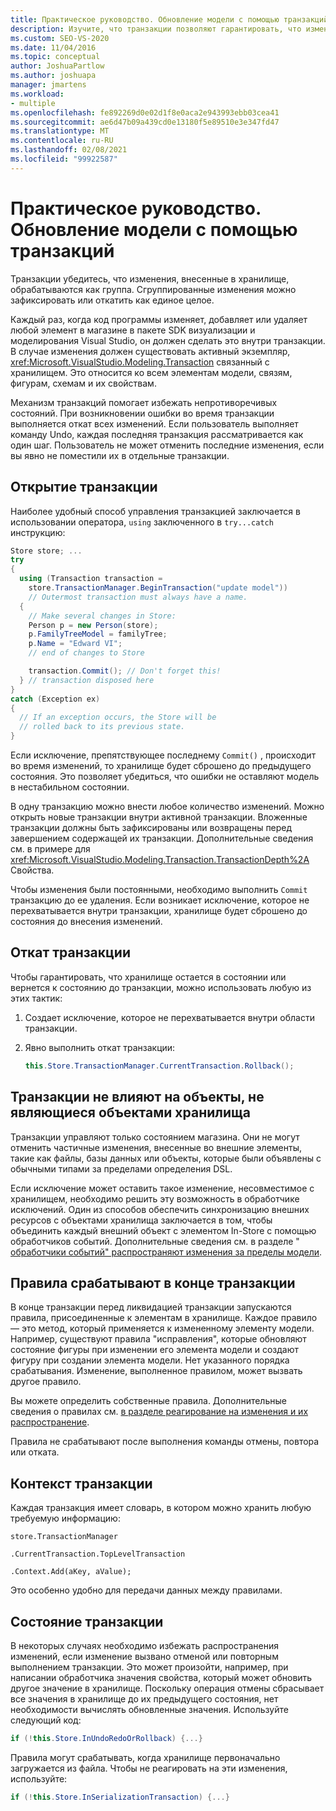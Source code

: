 ```yaml
---
title: Практическое руководство. Обновление модели с помощью транзакций
description: Изучите, что транзакции позволяют гарантировать, что изменения, внесенные в хранилище, обрабатывались как группа и как использовать транзакции для обновления модели.
ms.custom: SEO-VS-2020
ms.date: 11/04/2016
ms.topic: conceptual
author: JoshuaPartlow
ms.author: joshuapa
manager: jmartens
ms.workload:
- multiple
ms.openlocfilehash: fe892269d0e02d1f8e0aca2e943993ebb03cea41
ms.sourcegitcommit: ae6d47b09a439cd0e13180f5e89510e3e347fd47
ms.translationtype: MT
ms.contentlocale: ru-RU
ms.lasthandoff: 02/08/2021
ms.locfileid: "99922587"
---
```

# <a name="how-to-use-transactions-to-update-the-model"></a>Практическое руководство. Обновление модели с помощью транзакций
Транзакции убедитесь, что изменения, внесенные в хранилище, обрабатываются как группа. Сгруппированные изменения можно зафиксировать или откатить как единое целое.

 Каждый раз, когда код программы изменяет, добавляет или удаляет любой элемент в магазине в пакете SDK визуализации и моделирования Visual Studio, он должен сделать это внутри транзакции. В случае изменения должен существовать активный экземпляр, <xref:Microsoft.VisualStudio.Modeling.Transaction> связанный с хранилищем. Это относится ко всем элементам модели, связям, фигурам, схемам и их свойствам.

 Механизм транзакций помогает избежать непротиворечивых состояний. При возникновении ошибки во время транзакции выполняется откат всех изменений. Если пользователь выполняет команду Undo, каждая последняя транзакция рассматривается как один шаг. Пользователь не может отменить последние изменения, если вы явно не поместили их в отдельные транзакции.

## <a name="opening-a-transaction"></a>Открытие транзакции
 Наиболее удобный способ управления транзакцией заключается в использовании оператора, `using` заключенного в `try...catch` инструкцию:

```csharp
Store store; ...
try
{
  using (Transaction transaction =
    store.TransactionManager.BeginTransaction("update model"))
    // Outermost transaction must always have a name.
  {
    // Make several changes in Store:
    Person p = new Person(store);
    p.FamilyTreeModel = familyTree;
    p.Name = "Edward VI";
    // end of changes to Store

    transaction.Commit(); // Don't forget this!
  } // transaction disposed here
}
catch (Exception ex)
{
  // If an exception occurs, the Store will be
  // rolled back to its previous state.
}
```

 Если исключение, препятствующее последнему `Commit()` , происходит во время изменений, то хранилище будет сброшено до предыдущего состояния. Это позволяет убедиться, что ошибки не оставляют модель в нестабильном состоянии.

 В одну транзакцию можно внести любое количество изменений. Можно открыть новые транзакции внутри активной транзакции. Вложенные транзакции должны быть зафиксированы или возвращены перед завершением содержащей их транзакции. Дополнительные сведения см. в примере для <xref:Microsoft.VisualStudio.Modeling.Transaction.TransactionDepth%2A> Свойства.

 Чтобы изменения были постоянными, необходимо выполнить `Commit` транзакцию до ее удаления. Если возникает исключение, которое не перехватывается внутри транзакции, хранилище будет сброшено до состояния до внесения изменений.

## <a name="rolling-back-a-transaction"></a>Откат транзакции
 Чтобы гарантировать, что хранилище остается в состоянии или вернется к состоянию до транзакции, можно использовать любую из этих тактик:

1. Создает исключение, которое не перехватывается внутри области транзакции.

2. Явно выполнить откат транзакции:

    ```csharp
    this.Store.TransactionManager.CurrentTransaction.Rollback();
    ```

## <a name="transactions-do-not-affect-non-store-objects"></a>Транзакции не влияют на объекты, не являющиеся объектами хранилища
 Транзакции управляют только состоянием магазина. Они не могут отменить частичные изменения, внесенные во внешние элементы, такие как файлы, базы данных или объекты, которые были объявлены с обычными типами за пределами определения DSL.

 Если исключение может оставить такое изменение, несовместимое с хранилищем, необходимо решить эту возможность в обработчике исключений. Один из способов обеспечить синхронизацию внешних ресурсов с объектами хранилища заключается в том, чтобы объединить каждый внешний объект с элементом In-Store с помощью обработчиков событий. Дополнительные сведения см. в разделе " [обработчики событий" распространяют изменения за пределы модели](../modeling/event-handlers-propagate-changes-outside-the-model.md).

## <a name="rules-fire-at-the-end-of-a-transaction"></a>Правила срабатывают в конце транзакции
 В конце транзакции перед ликвидацией транзакции запускаются правила, присоединенные к элементам в хранилище. Каждое правило — это метод, который применяется к измененному элементу модели. Например, существуют правила "исправления", которые обновляют состояние фигуры при изменении его элемента модели и создают фигуру при создании элемента модели. Нет указанного порядка срабатывания. Изменение, выполненное правилом, может вызвать другое правило.

 Вы можете определить собственные правила. Дополнительные сведения о правилах см. [в разделе реагирование на изменения и их распространение](../modeling/responding-to-and-propagating-changes.md).

 Правила не срабатывают после выполнения команды отмены, повтора или отката.

## <a name="transaction-context"></a>Контекст транзакции
 Каждая транзакция имеет словарь, в котором можно хранить любую требуемую информацию:

 `store.TransactionManager`

 `.CurrentTransaction.TopLevelTransaction`

 `.Context.Add(aKey, aValue);`

 Это особенно удобно для передачи данных между правилами.

## <a name="transaction-state"></a>Состояние транзакции
 В некоторых случаях необходимо избежать распространения изменений, если изменение вызвано отменой или повторным выполнением транзакции. Это может произойти, например, при написании обработчика значения свойства, который может обновить другое значение в хранилище. Поскольку операция отмены сбрасывает все значения в хранилище до их предыдущего состояния, нет необходимости вычислять обновленные значения. Используйте следующий код:

```csharp
if (!this.Store.InUndoRedoOrRollback) {...}
```

 Правила могут срабатывать, когда хранилище первоначально загружается из файла. Чтобы не реагировать на эти изменения, используйте:

```csharp
if (!this.Store.InSerializationTransaction) {...}
```
